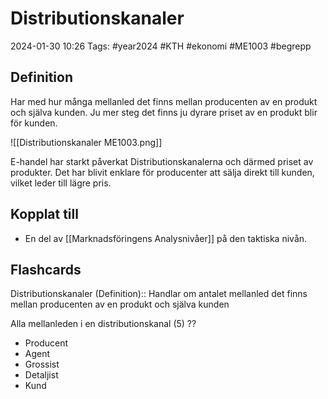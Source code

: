# Distributionskanaler

2024-01-30 10:26
Tags: #year2024 #KTH #ekonomi #ME1003 #begrepp

## Definition

Har med hur många mellanled det finns mellan producenten av en produkt och själva kunden. Ju mer steg det finns ju dyrare priset av en produkt blir för kunden.

![[Distributionskanaler ME1003.png]]

E-handel har starkt påverkat Distributionskanalerna och därmed priset av produkter. Det har blivit enklare för producenter att sälja direkt till kunden, vilket leder till lägre pris.

## Kopplat till

- En del av [[Marknadsföringens Analysnivåer]] på den taktiska nivån.

## Flashcards

Distributionskanaler (Definition):: Handlar om antalet mellanled det finns mellan producenten av en produkt och själva kunden

Alla mellanleden i en distributionskanal (5)
??
- Producent
- Agent
- Grossist
- Detaljist
- Kund
<!--SR:!2000-01-01,1,250!2024-02-02,3,250-->
